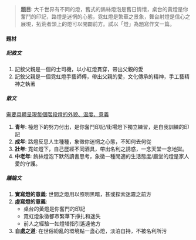 > **題目**:
> 大千世界有不同的燈，舊式的鎢絲燈泡是舊日情懷，桌台的黃燈是你奮鬥的印記，路燈是迷惘的心態，霓虹燈是繁華之景象，舞台射燈是信心之展現，拓荒者頭上的燈可以開闢前方。試以「燈」為題寫作文一篇。

#### 題材
##### 記敘文
1. 記敘父親是一個的士司機，以小紅燈貫穿，帶出父親的愛
2. 記敘父親是一個霓虹燈手藝師傅，帶出父親的愛，文化傳承的精神，手工藝精神之執著

##### 散文
<u>需要具體呈現每個階段燈的外貌、温度、意義</u>
1. **青年**: 檯燈下的努力付出，是你奮鬥印記/街場燈下獨立練習，是自我訓練的印記
2. **成年**: 路燈反思人生種種，象徵你迷惘之心態，不知何去何從
3. **壯年**: 霓虹燈下，自己歷經不同酒具，帶出名利之誘惑，一念天堂一念地獄。
4. **中老年**: 鎢絲燈泡下默然讀書思考，象徵一種閒適的生活態度/廳堂的燈是家人愛的守護。

##### 議論文
1. **實寫燈的意義**: 世間之燈用以照明黑暗，甚或探索迷霧之前方
2. **虛寫燈的意義**:
	- 桌台的黃燈是你奮鬥的印記
	- 霓虹燈象徵都市繁華下掙扎和迷失
	- 前人之經驗一如燈塔指引遙遠他方
3. **自處之道**: 在世俗紛亂的環境點一盞心燈，淡泊自持，不被名利所污
